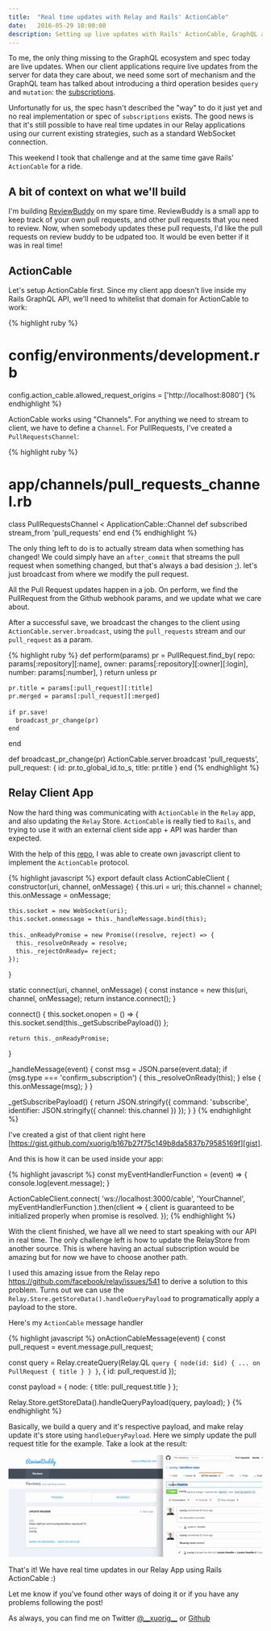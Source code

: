 ```yaml
---
title:  "Real time updates with Relay and Rails' ActionCable"
date:   2016-05-29 10:00:00
description: Setting up live updates with Rails' ActionCable, GraphQL and Relay
---
```


<meta name="twitter:card" content="summary_large_image">
<meta name="twitter:site" content="@__xuorig__">
<meta name="twitter:creator" content="@__xuorig__">
<meta name="twitter:title" content="Real time updates with Relay and Rails' ActionCable">
<meta name="twitter:description" content="Setting up live updates with Rails' ActionCable, GraphQL and Relay">
<meta name="twitter:image" content="http://mgiroux.me/assets/images/realtimerelay.gif">

To me, the only thing missing to the GraphQL ecosystem and spec today are live updates. When our client applications require live updates from the server for data they care about, we need some sort of mechanism and the GraphQL team has talked about introducing a third operation besides `query` and `mutation`: the [subscriptions][sub].

Unfortunatly for us, the spec hasn't described the "way" to do it just yet and no real implementation or spec of `subscriptions` exists. The good news is that it's still possible to have real time updates in our Relay applications using our current existing strategies, such as a standard WebSocket connection.

This weekend I took that challenge and at the same time gave Rails' `ActionCable` for a ride.

## A bit of context on what we'll build

I'm building [ReviewBuddy][reviewbud] on my spare time. ReviewBuddy is a small app to keep track of your own pull requests, and other pull requests that you need to review. Now, when somebody updates these pull requests, I'd like the pull requests on review buddy to be udpated too. It would be even better if it was in real time!

## ActionCable

Let's setup ActionCable first. Since my client app doesn't live inside my Rails GraphQL API, we'll need to whitelist that domain for ActionCable to work:

{% highlight ruby %}
  # config/environments/development.rb
  config.action_cable.allowed_request_origins = ['http://localhost:8080']
{% endhighlight %}

ActionCable works using "Channels". For anything we need to stream to client, we have to define a `Channel`. For PullRequests, I've created a `PullRequestsChannel`:

{% highlight ruby %}
# app/channels/pull_requests_channel.rb
class PullRequestsChannel < ApplicationCable::Channel
  def subscribed
    stream_from 'pull_requests'
  end
end
{% endhighlight %}

The only thing left to do is to actually stream data when something has changed! We could simply have an `after_commit` that streams the pull request when something changed, but that's always a bad desision ;). let's just broadcast from where we modify the pull request.

All the Pull Request updates happen in a job. On perform, we find the PullRequest from the Github webhook params, and we update what we care about.

After a successful save, we broadcast the changes to the client using `ActionCable.server.broadcast`, using the `pull_requests` stream and our `pull_request` as a param.

{% highlight ruby %}
  def perform(params)
    pr = PullRequest.find_by(
      repo: params[:repository][:name],
      owner: params[:repository][:owner][:login],
      number: params[:number],
    )
    return unless pr

    pr.title = params[:pull_request][:title]
    pr.merged = params[:pull_request][:merged]

    if pr.save!
      broadcast_pr_change(pr)
    end
  end

  def broadcast_pr_change(pr)
    ActionCable.server.broadcast 'pull_requests',
      pull_request: {
        id: pr.to_global_id.to_s,
        title: pr.title
      }
  end
{% endhighlight %}

## Relay Client App

Now the hard thing was communicating with `ActionCable` in the `Relay` app, and also updating the `Relay` Store. `ActionCable` is really tied to `Rails`, and trying to use it with an external client side app + API was harder than expected.

With the help of this [repo][repo], I was able to create own javascript client to implement the `ActionCable` protocol.

{% highlight javascript %}
export default class ActionCableClient {
  constructor(uri, channel, onMessage) {
    this.uri = uri;
    this.channel = channel;
    this.onMessage = onMessage;

    this.socket = new WebSocket(uri);
    this.socket.onmessage = this._handleMessage.bind(this);

    this._onReadyPromise = new Promise((resolve, reject) => {
      this._resolveOnReady = resolve;
      this._rejectOnReady= reject;
    });
  }

  static connect(uri, channel, onMessage) {
    const instance = new this(uri, channel, onMessage);
    return instance.connect();
  }

  connect() {
    this.socket.onopen = () => {
      this.socket.send(this._getSubscribePayload())
    };

    return this._onReadyPromise;
  }

  _handleMessage(event) {
    const msg = JSON.parse(event.data);
    if (msg.type === 'confirm_subscription') {
      this._resolveOnReady(this);
    } else {
      this.onMessage(msg);
    }
  }

  _getSubscribePayload() {
    return JSON.stringify({
      command: 'subscribe',
      identifier: JSON.stringify({
        channel: this.channel
      })
    });
  }
}
{% endhighlight %}

I've created a gist of that client right here [https://gist.github.com/xuorig/b167b27f75c149b8da5837b79585169f][gist].

And this is how it can be used inside your app:

{% highlight javascript %}
const myEventHandlerFunction = (event) => {
  console.log(event.message);
}

ActionCableClient.connect(
  'ws://localhost:3000/cable',
  'YourChannel',
  myEventHandlerFunction
).then(client => {
  client is guaranteed to be initialized properly
  when promise is resolved.
});
{% endhighlight %}

With the client finished, we have all we need to start speaking with our API in real time. The only challenge left is how to update the RelayStore from another source. This is where having an actual subscription would be amazing but for now we have to choose another path.

I used this amazing issue from the Relay repo https://github.com/facebook/relay/issues/541 to derive a solution to this problem. Turns out we can use the `Relay.Store.getStoreData().handleQueryPayload` to programatically apply a payload to the store.

Here's my `ActionCable` message handler

{% highlight javascript %}
onActionCableMessage(event) {
  const pull_request = event.message.pull_request;

  const query = Relay.createQuery(Relay.QL `
    query {
      node(id: $id) {
        ... on PullRequest {
          title
        }
      }
    }
  `, { id: pull_request.id });

  const payload = {
    node: {
      title: pull_request.title
    }
  };

  Relay.Store.getStoreData().handleQueryPayload(query, payload);
}
{% endhighlight %}

Basically, we build a query and it's respective payload, and make relay update it's store using `handleQueryPayload`. Here we simply update the pull request title for the example. Take a look at the result:

<img src="/assets/images/realtimerelay.gif"/>

That's it! We have real time updates in our Relay App using Rails ActionCable :)

Let me know if you've found other ways of doing it or if you have any problems following the post!

As always, you can find me on Twitter [@\_\_xuorig\_\_][twit] or [Github][xuo]

[twit]: https://twitter.com/__xuorig__
[xuo]: http://github.com/xuorig
[sub]: http://graphql.org/blog/subscriptions-in-graphql-and-relay/
[reviewbud]: https://github.com/reviewbuddy/review-buddy
[repo]: https://github.com/NullVoxPopuli/action_cable_client#the-action-cable-protocol
[gist]: https://gist.github.com/xuorig/b167b27f75c149b8da5837b79585169f


